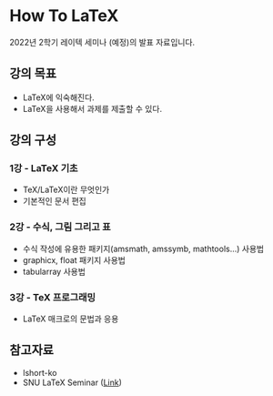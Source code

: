 # How To LaTeX

2022년 2학기 레이텍 세미나 (예정)의 발표 자료입니다.

## 강의 목표
- LaTeX에 익숙해진다.
- LaTeX을 사용해서 과제를 제출할 수 있다.

## 강의 구성
### 1강 - LaTeX 기초
- TeX/LaTeX이란 무엇인가
- 기본적인 문서 편집

### 2강 - 수식, 그림 그리고 표
- 수식 작성에 유용한 패키지(amsmath, amssymb, mathtools...) 사용법
- graphicx, float 패키지 사용법
- tabularray 사용법

### 3강 - TeX 프로그래밍
- LaTeX 매크로의 문법과 응용

## 참고자료
- lshort-ko
- SNU LaTeX Seminar ([Link](https://willkwon.gitbook.io/snu-latex-lecture/]))
